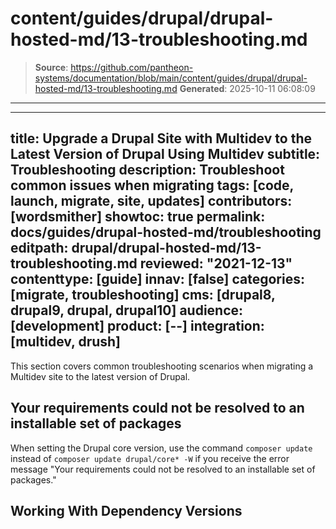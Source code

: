 # content/guides/drupal/drupal-hosted-md/13-troubleshooting.md

> **Source**: https://github.com/pantheon-systems/documentation/blob/main/content/guides/drupal/drupal-hosted-md/13-troubleshooting.md
> **Generated**: 2025-10-11 06:08:09

---

---
title: Upgrade a Drupal Site with Multidev to the Latest Version of Drupal Using Multidev
subtitle: Troubleshooting
description: Troubleshoot common issues when migrating
tags: [code, launch, migrate, site, updates]
contributors: [wordsmither]
showtoc: true
permalink: docs/guides/drupal-hosted-md/troubleshooting
editpath: drupal/drupal-hosted-md/13-troubleshooting.md
reviewed: "2021-12-13"
contenttype: [guide]
innav: [false]
categories: [migrate, troubleshooting]
cms: [drupal8, drupal9, drupal, drupal10]
audience: [development]
product: [--]
integration: [multidev, drush]
---

This section covers common troubleshooting scenarios when migrating a Multidev site to the latest version of Drupal.

## Your requirements could not be resolved to an installable set of packages

When setting the Drupal core version, use the command `composer update` instead of `composer update drupal/core* -W` if you receive the error message "Your requirements could not be resolved to an installable set of packages."

## Working With Dependency Versions

<Partial file="composer-updating.md" />

<Partial file="drupal/troubleshooting-drush.md" />

<Partial file="drupal/troubleshooting-general.md" />

